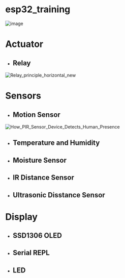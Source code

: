 # esp32_training

![image](https://user-images.githubusercontent.com/110601780/216949388-7ad1faed-f90b-46b3-9b26-c3b2ee89943f.png)

# Actuator

- ## Relay

![Relay_principle_horizontal_new](https://user-images.githubusercontent.com/110601780/217445442-42234d2b-69c3-4e16-9a75-c92472505e64.gif)

# Sensors

- ## Motion Sensor

![How_PIR_Sensor_Device_Detects_Human_Presence](https://user-images.githubusercontent.com/110601780/217445916-f9f152e2-6951-45b3-8bae-672a752bb44d.gif)


- ## Temperature and Humidity

- ## Moisture Sensor

- ## IR Distance Sensor

- ## Ultrasonic Disstance Sensor

# Display

- ## SSD1306 OLED

- ## Serial REPL

- ## LED
